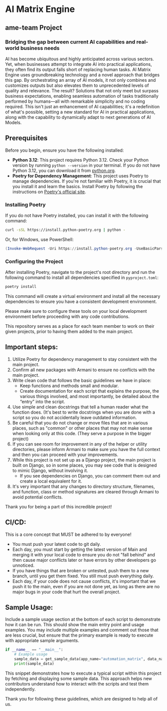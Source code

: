 # AI Matrix Engine
## ame-team Project

### Bridging the gap between current AI capabilities and real-world business needs
AI has become ubiquitous and highly anticipated across various sectors. Yet, when businesses attempt to integrate AI into practical applications, they often find its output falls short of replacing human tasks. AI Matrix Engine uses groundbreaking technology and a novel approach that bridges this gap. By orchestrating an array of AI models, it not only combines and customizes outputs but also elevates them to unprecedented levels of quality and relevance. The result? Solutions that not only meet but surpass business expectations, enabling seamless automation of tasks traditionally performed by humans—all with remarkable simplicity and no coding required. This isn't just an enhancement of AI capabilities; it's a redefinition of what's possible, setting a new standard for AI in practical applications, along with the capability to dynamically adapt to next generations of AI Models.

## Prerequisites
Before you begin, ensure you have the following installed:
- **Python 3.12**: This project requires Python 3.12. Check your Python version by running `python --version` in your terminal. If you do not have Python 3.12, you can download it from [python.org](https://www.python.org/downloads/).
- **Poetry for Dependency Management**: This project uses Poetry to manage dependencies. If you're not familiar with Poetry, it is crucial that you install it and learn the basics. Install Poetry by following the instructions on [Poetry's official site](https://python-poetry.org/docs/).

### Installing Poetry
If you do not have Poetry installed, you can install it with the following command:

```bash
curl -sSL https://install.python-poetry.org | python -
```

Or, for Windows, use PowerShell:

```powershell
(Invoke-WebRequest -Uri https://install.python-poetry.org -UseBasicParsing).Content | python -
```

### Configuring the Project
After installing Poetry, navigate to the project's root directory and run the following command to install all dependencies specified in `pyproject.toml`:

```bash
poetry install
```

This command will create a virtual environment and install all the necessary dependencies to ensure you have a consistent development environment.

Please make sure to configure these tools on your local development environment before proceeding with any code contributions.

This repository serves as a place for each team member to work on their given projects, prior to having them added to the main project.

## Important steps:
1. Utilize Poetry for dependency management to stay consistent with the main project.
2. Confirm all new packages with Armani to ensure no conflicts with the main project.
3. Write clean code that follows the basic guidelines we have in place:
   - Keep functions and methods small and modular.
   - Create documentation for each script that explains the purpose, the various things involved, and most importantly, be detailed about the “entry” into the script.
4. Use simple and clean docstrings that tell a human reader what the function does. (It's best to write docstrings when you are done with a script so you do not accidentally leave outdated information.
5. Be careful that you do not change or move files that are in various places, such as "common" or other places that may not make sense when looking only at this code. (They serve a purpose in the bigger project)
6. If you can see room for improvement in any of the helper or utility directories, please inform Armani to make sure you have the full context and then you can proceed with your improvements.
7. While this project is not set up as a Django project, the main project is built on Django, so in some places, you may see code that is designed to mimic Django, without involving it.
   - If you see dependencies on Django, you can comment them out and create a local equivalent for it.
8. It's very important that any changes to directory structure, filenames, and function, class or method signatures are cleared through Armani to avoid potential conflicts.

Thank you for being a part of this incredible project!

## CI/CD:
This is a core concept that MUST be adhered to by everyone!
- You must push your latest code to git daily.
- Each day, you must start by getting the latest version of Main and merging it with your local code to ensure you do not "fall behind" and then cause major conflicts later or have errors by other developers go unnoticed.
- If you have things that are broken or untested, push them to a new branch, until you get them fixed. You still must push everything daily.
- Each day, if your code does not cause conflicts, it's important that we push it to the main, even if you are not done yet, as long as there are no major bugs in your code that hurt the overall project.


## Sample Usage:
Include a sample usage section at the bottom of each script to demonstrate how it can be run. This should show the main entry point and usage examples. You may include multiple examples and comment out those that are less crucial, but ensure that the primary example is ready to execute with appropriate sample arguments.

```python
if __name__ == "__main__":
    # Example usage
    sample_data = get_sample_data(app_name="automation_matrix", data_name="markdown_content", sub_app="ama_ai_output_samples")
    print(sample_data)
```

This snippet demonstrates how to execute a typical script within this project by fetching and displaying some sample data. This approach helps new contributors understand how to interact with the scripts and test them independently.

Thank you for following these guidelines, which are designed to help all of us.
